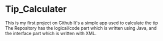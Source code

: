 # Tip_Calculater
This is my first project on Github
It's a simple app used to calculate the tip
The Repository has the logical/code part which is written using Java, and the interface part which is written with XML.
